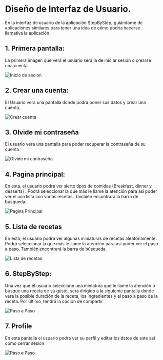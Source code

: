 # Diseño de Interfaz de Usuario.

En la interfaz de usuario de la aplicación StepByStep, guiándome de aplicaciones 
similares para tener una idea de cómo podría hacerse llamativa la aplicación.

## 1. Primera pantalla: 

La primera imagen que verá el usuario será la de iniciar sesión o crearse una cuenta.

![Inicio de secion](https://github.com/PhoenixHear7/Proyecto-Aplicaciones-M-viles/blob/main/Mockups/Login.jpeg)

## 2. Crear una cuenta: 

El Usuario vera una pantalla donde podra poner sus datos y crear una cuenta.

![Crear cuenta](https://github.com/PhoenixHear7/Proyecto-Aplicaciones-M-viles/blob/main/Mockups/create%20account.jpeg)

## 3. Olvide mi contraseña

El usuario vera una pantalla para poder recuperar la contraseña de su cuenta

![Olvide mi contraseña ](https://github.com/PhoenixHear7/Proyecto-Aplicaciones-M-viles/blob/main/Mockups/forget%20password.jpeg)

## 4. Pagina principal: 

En esta, el usuario podrá ver sierto tipos de comidas (Breakfast, dinner y desserts) . Podrá seleccionar la que más le 
llame la atención para así poder ver el una lista con varias recetas. También encontrará la barra de búsqueda.


![Pagina Principal](https://github.com/PhoenixHear7/Proyecto-Aplicaciones-M-viles/blob/main/Mockups/Home.jpeg)


## 5. Lista de recetas 
En esta, el usuario podrá ver algunas miniaturas de recetas aleatoriamente. Podrá seleccionar la que más le 
llame la atención para así poder ver el paso a paso. También encontrará la barra de búsqueda.

![Lista de recetas](https://github.com/PhoenixHear7/Proyecto-Aplicaciones-M-viles/blob/main/Mockups/food_list.jpeg)


 ## 6. StepByStep:

Una vez que el usuario seleccione una miniatura que le llame la atención o busque una receta de su gusto, será
dirigido a la siguiente pantalla donde verá la posible duración de la receta, los ingredientes y el paso a paso 
de la receta. Por último, tendrá la opción de compartir.

![Paso a Paso](https://github.com/PhoenixHear7/Proyecto-Aplicaciones-M-viles/blob/main/Mockups/Information.jpeg)

## 7. Profile

En esta pantalla el usuario podra ver su perfil y editar los datos de este asi como cerrar sesion 

![Paso a Paso](https://github.com/PhoenixHear7/Proyecto-Aplicaciones-M-viles/blob/main/Mockups/profile.jpeg)
